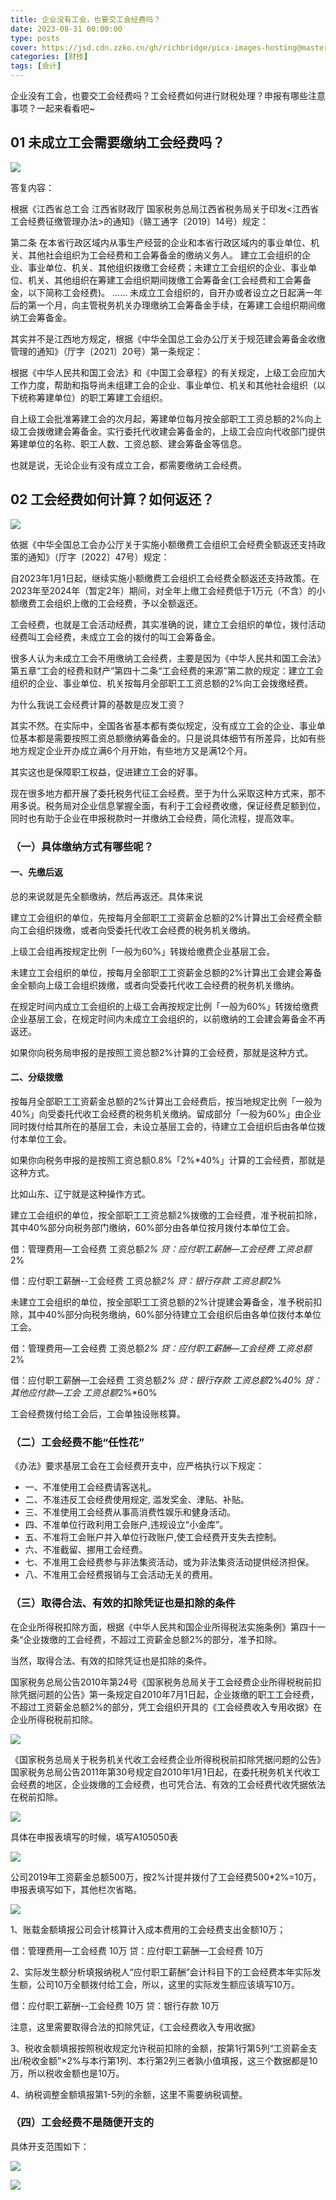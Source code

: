 ```yaml
---
title: 企业没有工会，也要交工会经费吗？
date: 2023-08-31 00:00:00
type: posts
cover: https://jsd.cdn.zzko.cn/gh/richbridge/picx-images-hosting@master/thumbnail/audit.avif
categories: [财技]
tags: [会计]
---
```

企业没有工会，也要交工会经费吗？工会经费如何进行财税处理？申报有哪些注意事项？一起来看看吧~

## 01 未成立工会需要缴纳工会经费吗？

![](https://img.richfan.site/finance/accounting/企业没有工会也要交工会经费吗/企业没有工会，也要交工会经费吗？_1.webp)

答复内容：

根据《江西省总工会 江西省财政厅 国家税务总局江西省税务局关于印发<江西省工会经费征缴管理办法>的通知》（赣工通字〔2019〕14号）规定：

第二条 在本省行政区域内从事生产经营的企业和本省行政区域内的事业单位、机关、其他社会组织为工会经费和工会筹备金的缴纳义务人。
建立工会组织的企业、事业单位、机关、其他组织拨缴工会经费；未建立工会组织的企业、事业单位、机关、其他组织在筹建工会组织期间拨缴工会筹备金(工会经费和工会筹备金，以下简称工会经费)。
……
未成立工会组织的，自开办或者设立之日起满一年后的第一个月，向主管税务机关办理缴纳工会筹备金手续，在筹建工会组织期间缴纳工会筹备金。

其实并不是江西地方规定，根据《中华全国总工会办公厅关于规范建会筹备金收缴管理的通知》（厅字〔2021〕20号）第一条规定：

根据《中华人民共和国工会法》和《中国工会章程》的有关规定，上级工会应加大工作力度，帮助和指导尚未组建工会的企业、事业单位、机关和其他社会组织（以下统称筹建单位）的职工筹建工会组织。

自上级工会批准筹建工会的次月起，筹建单位每月按全部职工工资总额的2%向上级工会拨缴建会筹备金。实行委托代收建会筹备金的，上级工会应向代收部门提供筹建单位的名称、职工人数、工资总额、建会筹备金等信息。

也就是说，无论企业有没有成立工会，都需要缴纳工会经费。

## 02 工会经费如何计算？如何返还？

![](https://img.richfan.site/finance/accounting/企业没有工会也要交工会经费吗/企业没有工会，也要交工会经费吗？_2.webp)

依据《中华全国总工会办公厅关于实施小额缴费工会组织工会经费全额返还支持政策的通知》（厅字〔2022〕47号）规定：

自2023年1月1日起，继续实施小额缴费工会组织工会经费全额返还支持政策。在2023年至2024年（暂定2年）期间，对全年上缴工会经费低于1万元（不含）的小额缴费工会组织上缴的工会经费，予以全额返还。

工会经费，也就是工会活动经费，其实准确的说，建立工会组织的单位，拨付活动经费叫工会经费，未成立工会的拨付的叫工会筹备金。

很多人认为未成立工会不用缴纳工会经费，主要是因为《中华人民共和国工会法》第五章“工会的经费和财产”第四十二条“工会经费的来源”第二款的规定：建立工会组织的企业、事业单位、机关按每月全部职工工资总额的2%向工会拨缴经费。

为什么我说工会经费计算的基数是应发工资？

其实不然。在实际中，全国各省基本都有类似规定，没有成立工会的企业、事业单位基本都是需要按照工资总额缴纳筹备金的。只是说具体细节有所差异，比如有些地方规定企业开办成立满6个月开始，有些地方又是满12个月。

其实这也是保障职工权益，促进建立工会的好事。

现在很多地方都开展了委托税务代征工会经费。至于为什么采取这种方式来，那不用多说。税务局对企业信息掌握全面，有利于工会经费收缴，保证经费足额到位，同时也有助于企业在申报税款时一并缴纳工会经费，简化流程，提高效率。



### （一）具体缴纳方式有哪些呢？


#### 一、先缴后返

总的来说就是先全额缴纳，然后再返还。具体来说

建立工会组织的单位，先按每月全部职工工资薪金总额的2%计算出工会经费全额向工会组织拨缴，或者向受委托代收工会经费的税务机关缴纳。
 
上级工会组再按规定比例「一般为60%」转拨给缴费企业基层工会。
 
未建立工会组织的单位，按每月全部职工工资薪金总额的2%计算出工会建会筹备金全额向上级工会组织拨缴，或者向受委托代收工会经费的税务机关缴纳。
 
在规定时间内成立工会组织的上级工会再按规定比例「一般为60%」转拨给缴费企业基层工会，在规定时间内未成立工会组织的，以前缴纳的工会建会筹备金不再返还。

如果你向税务局申报的是按照工资总额2%计算的工会经费，那就是这种方式。
 
#### 二、分级拨缴

按每月全部职工工资薪金总额的2%计算出工会经费后，按当地规定比例「一般为40%」向受委托代收工会经费的税务机关缴纳。留成部分「一般为60%」由企业同时拨付给其所在的基层工会，未设立基层工会的，待建立工会组织后由各单位拨付本单位工会。

如果你向税务申报的是按照工资总额0.8%「2%*40%」计算的工会经费，那就是这种方式。 

比如山东、辽宁就是这种操作方式。

建立工会组织的单位，按全部职工工资总额2%拨缴的工会经费，准予税前扣除，其中40%部分向税务部门缴纳，60%部分由各单位按月拨付本单位工会。

借：管理费用—工会经费    工资总额*2%
贷：应付职工薪酬—工会经费   工资总额*2%

借：应付职工薪酬--工会经费  工资总额*2%
贷：银行存款  工资总额*2%

未建立工会组织的单位，按全部职工工资总额的2%计提建会筹备金，准予税前扣除，其中40%部分向税务缴纳，60%部分待建立工会组织后由各单位拨付本单位工会。

借：管理费用—工会经费  工资总额*2%
贷：应付职工薪酬—工会经费 工资总额*2%

借：应付职工薪酬—工会经费  工资总额*2%
贷：银行存款  工资总额*2%*40%
贷：其他应付款—工会  工资总额*2%*60%

工会经费拨付给工会后，工会单独设账核算。

### （二）工会经费不能“任性花”
《办法》要求基层工会在工会经费开支中，应严格执行以下规定：


- 一、不准使用工会经费请客送礼。
- 二、不准违反工会经费使用规定, 滥发奖金、津贴、补贴。
- 三、不准使用工会经费从事高消费性娱乐和健身活动。
- 四、不准单位行政利用工会账户,违规设立“小金库”。
- 五、不准将工会账户并入单位行政账户,使工会经费开支失去控制。
- 六、不准截留、挪用工会经费。
- 七、不准用工会经费参与非法集资活动，或为非法集资活动提供经济担保。
- 八、不准用工会经费报销与工会活动无关的费用。


### （三）取得合法、有效的扣除凭证也是扣除的条件


在企业所得税扣除方面，根据《中华人民共和国企业所得税法实施条例》第四十一条“企业拨缴的工会经费，不超过工资薪金总额2%的部分，准予扣除。

当然，取得合法、有效的扣除凭证也是扣除的条件。

国家税务总局公告2010年第24号《国家税务总局关于工会经费企业所得税税前扣除凭据问题的公告》第一条规定自2010年7月1日起，企业拨缴的职工工会经费，不超过工资薪金总额2%的部分，凭工会组织开具的《工会经费收入专用收据》在企业所得税税前扣除。

![](https://img.richfan.site/finance/accounting/企业没有工会也要交工会经费吗/企业没有工会，也要交工会经费吗？_3.webp)

《国家税务总局关于税务机关代收工会经费企业所得税税前扣除凭据问题的公告》国家税务总局公告2011年第30号规定自2010年1月1日起，在委托税务机关代收工会经费的地区，企业拨缴的工会经费，也可凭合法、有效的工会经费代收凭据依法在税前扣除。

![](https://img.richfan.site/finance/accounting/企业没有工会也要交工会经费吗/企业没有工会，也要交工会经费吗？_4.webp)

具体在申报表填写的时候，填写A105050表

![](https://img.richfan.site/finance/accounting/企业没有工会也要交工会经费吗/企业没有工会，也要交工会经费吗？_5.webp)

公司2019年工资薪金总额500万，按2%计提并拨付了工会经费500*2%=10万，申报表填写如下，其他栏次省略。

![](https://img.richfan.site/finance/accounting/企业没有工会也要交工会经费吗/企业没有工会，也要交工会经费吗？_6.webp)

1、账载金额填报公司会计核算计入成本费用的工会经费支出金额10万；

借：管理费用—工会经费  10万
贷：应付职工薪酬—工会经费  10万

2、实际发生额分析填报纳税人“应付职工薪酬”会计科目下的工会经费本年实际发生额，公司10万全额拨付给工会，所以，这里的实际发生额应该填写10万。

借：应付职工薪酬--工会经费 10万
贷：银行存款  10万

注意，这里需要取得合法的扣除凭证，《工会经费收入专用收据》

3、税收金额填报按照税收规定允许税前扣除的金额，按第1行第5列“工资薪金支出/税收金额”×2%与本行第1列、本行第2列三者孰小值填报，这三个数据都是10万，所以税收金额也是10万。

4、纳税调整金额填报第1-5列的余额，这里不需要纳税调整。

### （四）工会经费不是随便开支的

具体开支范围如下：

![](https://img.richfan.site/finance/accounting/企业没有工会也要交工会经费吗/企业没有工会，也要交工会经费吗？_7.webp)

![](https://img.richfan.site/finance/accounting/企业没有工会也要交工会经费吗/企业没有工会，也要交工会经费吗？_8.webp)